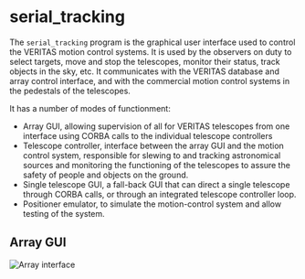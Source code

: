# serial_tracking

The `serial_tracking` program is the graphical user interface used to control the VERITAS motion control systems. 
It is used by the observers on duty to select targets, move and stop the telescopes, monitor their status, track 
objects in the sky, etc. It communicates with the VERITAS database and array control interface, and with the
commercial motion control systems in the pedestals of the telescopes.

It has a number of modes of functionment:

- Array GUI, allowing supervision of all for VERITAS telescopes from one interface using CORBA calls to the
  individual telescope controllers
- Telescope controller, interface between the array GUI and the motion control system, responsible for slewing
  to and tracking astronomical sources and monitoring the functioning of the telescopes to assure the safety
  of people and objects on the ground.
- Single telescope GUI, a fall-back GUI that can direct a single telescope through CORBA calls, or through
  an integrated telescope controller loop.
- Positioner emulator, to simulate the motion-control system and allow testing of the system.

## Array GUI ##

![Array interface](https://github.com/sfegab/serial_tracking/blob/main/VTracking/Doc/tucson_techtalk/array_gui.png?raw=true)
